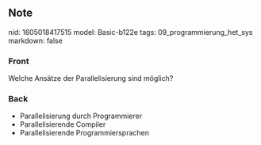 ## Note
nid: 1605018417515
model: Basic-b122e
tags: 09_programmierung_het_sys
markdown: false

### Front
<p><span>

Welche Ansätze der Parallelisierung sind möglich?

</span>
</p>

### Back
<ul>
  <li><span>Parallelisierung durch Programmierer</span>
  <li><span>Parallelisierende Compiler</span>
  <li><span>Parallelisierende Programmiersprachen</span>
</ul>
